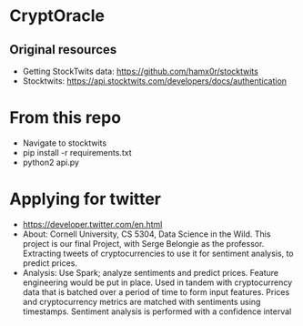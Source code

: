 # CryptOracle

## Original resources
- Getting StockTwits data: https://github.com/hamx0r/stocktwits
- Stocktwits: https://api.stocktwits.com/developers/docs/authentication

# From this repo
- Navigate to stocktwits
- pip install -r requirements.txt
- python2 api.py

# Applying for twitter
- https://developer.twitter.com/en.html
- About:
Cornell University, CS 5304, Data Science in the Wild. This project is our final Project, with Serge Belongie as the professor. Extracting tweets of cryptocurrencies to use it for sentiment analysis, to predict prices.
- Analysis:
Use Spark; analyze sentiments and predict prices. Feature engineering  would be put in place. Used in tandem with cryptocurrency data that is batched over a period of time to form input features. Prices and cryptocurrency metrics are matched with sentiments using timestamps. Sentiment analysis is performed with a confidence interval

